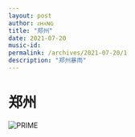 ```yaml
---
layout: post
author: ᴢʜᴀɴɢ
title: "郑州"
date: 2021-07-20
music-id: 
permalink: /archives/2021-07-20/1
description: "郑州暴雨"
---
```


# 郑州
![PRIME](https://aroucc.oss-cn-hangzhou.aliyuncs.com/images/06b400fc44933be19e8864843247470.jpg)



